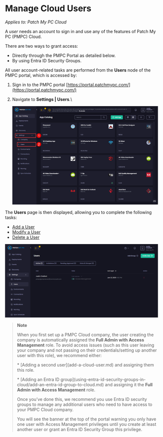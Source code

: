 # Manage Cloud Users

_Applies to: Patch My PC Cloud_

A _user_ needs an account to sign in and use any of the features of Patch My PC (PMPC) Cloud.

There are two ways to grant access:

* Directly through the PMPC Portal as detailed below.
* By using Entra ID Security Groups.

All user account-related tasks are performed from the <strong>Users</strong> node of the PMPC portal, which is accessed by:

1. Sign in to the PMPC portal [https://portal.patchmypc.com/](https://portal.patchmypc.com/)
2.  Navigate to  <strong>Settings | Users</strong>.\


    ![Navigating to “Settings | Users”](/_images/image-(286).png "Navigating to “Settings | Users”")

The <strong>Users</strong> page is then displayed, allowing you to complete the following tasks:

* [Add a User](add-a-cloud-user.md)
* [Modify a User](modify-a-cloud-user.md)
* [Delete a User](delete-a-cloud-user.md)

![“Users” page](/_images/image-(287).png "“Users” page")

<blockquote class="wp-block-quote">
<p><strong>Note</strong></p>
<p>When you first set up a PMPC Cloud company, the user creating the company is automatically assigned the <strong>Full Admin with Access Management</strong> role. To avoid access issues (such as this user leaving your company and not passing on their credentials/setting up another user with this role), we recommend either:</p>
<p>* [Adding a second user](add-a-cloud-user.md) and assigning them this role.</p>
<p>* [Adding an Entra ID group](using-entra-id-security-groups-in-cloud/add-an-entra-id-group-to-cloud.md) and assigning it the <strong>Full Admin with Access Management</strong> role.</p>
<p>Once you’ve done this, we recommend you use Entra ID security groups to manage any additional users who need to have access to your PMPC Cloud company.</p>
<p>You will see the banner at the top of the portal warning you only have one user with Access Management privileges until you create at least another user or grant an Entra ID Security Group this privilege.</p>
</blockquote>
